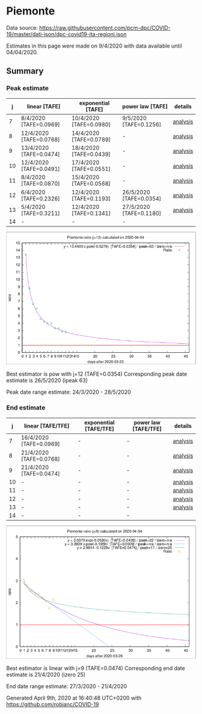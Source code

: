 # Piemonte


Data source: https://raw.githubusercontent.com/pcm-dpc/COVID-19/master/dati-json/dpc-covid19-ita-regioni.json

Estimates in this page were made on 9/4/2020 with data available until 04/04/2020.


## Summary 

### Peak estimate 
|j|linear [TAFE]|exponential [TAFE]|power law [TAFE]|details|
|---|----|-----------|---------|-------|
|7|8/4/2020 [TAFE=0.0969]|10/4/2020 [TAFE=0.0980]|9/5/2020 [TAFE=0.1256]|[analysis](COVID-19_piemonte_j7_2020-04-04.md)|
|8|12/4/2020 [TAFE=0.0768]|14/4/2020 [TAFE=0.0789]|-|[analysis](COVID-19_piemonte_j8_2020-04-04.md)|
|9|13/4/2020 [TAFE=0.0474]|18/4/2020 [TAFE=0.0439]|-|[analysis](COVID-19_piemonte_j9_2020-04-04.md)|
|10|12/4/2020 [TAFE=0.0491]|17/4/2020 [TAFE=0.0551]|-|[analysis](COVID-19_piemonte_j10_2020-04-04.md)|
|11|8/4/2020 [TAFE=0.0870]|15/4/2020 [TAFE=0.0568]|-|[analysis](COVID-19_piemonte_j11_2020-04-04.md)|
|12|6/4/2020 [TAFE=0.2326]|12/4/2020 [TAFE=0.1193]|26/5/2020 [TAFE=0.0354]|[analysis](COVID-19_piemonte_j12_2020-04-04.md)|
|13|5/4/2020 [TAFE=0.3211]|12/4/2020 [TAFE=0.1341]|27/5/2020 [TAFE=0.1180]|[analysis](COVID-19_piemonte_j13_2020-04-04.md)|
|14|-|-|-||

![best peak estimate](COVID-19_piemonte_j12_2020-04-04.png)

Best estimator is pow with j=12 (TAFE=0.0354)
Corresponding peak date estimate is 26/5/2020 (ipeak 63)


Peak date range estimate: 24/3/2020 - 28/5/2020

### End estimate 
|j|linear [TAFE/TFE]|exponential [TAFE/TFE]|power law [TAFE/TFE]|details|
|---|----|-----------|---------|-------|
|7|16/4/2020 [TAFE=0.0969]|-|-|[analysis](COVID-19_piemonte_j7_2020-04-04.md)|
|8|21/4/2020 [TAFE=0.0768]|-|-|[analysis](COVID-19_piemonte_j8_2020-04-04.md)|
|9|21/4/2020 [TAFE=0.0474]|-|-|[analysis](COVID-19_piemonte_j9_2020-04-04.md)|
|10|-|-|-|[analysis](COVID-19_piemonte_j10_2020-04-04.md)|
|11|-|-|-|[analysis](COVID-19_piemonte_j11_2020-04-04.md)|
|12|-|-|-|[analysis](COVID-19_piemonte_j12_2020-04-04.md)|
|13|-|-|-|[analysis](COVID-19_piemonte_j13_2020-04-04.md)|
|14|-|-|-||

![best zero estimate](COVID-19_piemonte_j9_2020-04-04.png)

Best estimator is linear with j=9 (TAFE=0.0474)
Corresponding end date estimate is 21/4/2020 (izero 25)


End date range estimate: 27/3/2020 - 21/4/2020

Generated April 9th, 2020 at 16:40:48 UTC+0200 with https://github.com/robianc/COVID-19
